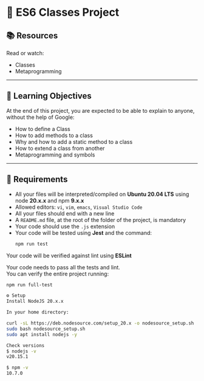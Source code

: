 # 📘 ES6 Classes Project

## 📚 Resources
Read or watch:
- Classes  
- Metaprogramming  

---

## 🎯 Learning Objectives
At the end of this project, you are expected to be able to explain to anyone, without the help of Google:

- How to define a Class  
- How to add methods to a class  
- Why and how to add a static method to a class  
- How to extend a class from another  
- Metaprogramming and symbols  

---

## 🚀 Requirements
- All your files will be interpreted/compiled on **Ubuntu 20.04 LTS** using node **20.x.x** and npm **9.x.x**
- Allowed editors: `vi`, `vim`, `emacs`, `Visual Studio Code`
- All your files should end with a new line
- A `README.md` file, at the root of the folder of the project, is mandatory
- Your code should use the `.js` extension
- Your code will be tested using **Jest** and the command:
  ```bash
  npm run test

Your code will be verified against lint using **ESLint**

Your code needs to pass all the tests and lint.  
You can verify the entire project running:

```bash
npm run full-test

⚙️ Setup
Install NodeJS 20.x.x

In your home directory:

curl -sL https://deb.nodesource.com/setup_20.x -o nodesource_setup.sh
sudo bash nodesource_setup.sh
sudo apt install nodejs -y

Check versions
$ nodejs -v
v20.15.1

$ npm -v
10.7.0